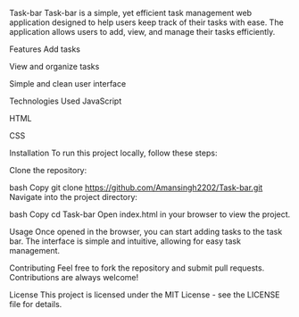 Task-bar
Task-bar is a simple, yet efficient task management web application designed to help users keep track of their tasks with ease. The application allows users to add, view, and manage their tasks efficiently.

Features
Add tasks

View and organize tasks

Simple and clean user interface

Technologies Used
JavaScript

HTML

CSS

Installation
To run this project locally, follow these steps:

Clone the repository:

bash
Copy
git clone https://github.com/Amansingh2202/Task-bar.git
Navigate into the project directory:

bash
Copy
cd Task-bar
Open index.html in your browser to view the project.

Usage
Once opened in the browser, you can start adding tasks to the task bar. The interface is simple and intuitive, allowing for easy task management.

Contributing
Feel free to fork the repository and submit pull requests. Contributions are always welcome!

License
This project is licensed under the MIT License - see the LICENSE file for details.

